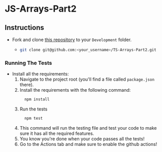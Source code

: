 # JS-Arrays-Part2

## Instructions

- Fork and clone [this repository](https://github.com/JoinCODED/TS-Arrays-Part2) to your `Development` folder.
  - ```bash
    git clone git@github.com:<your_username>/TS-Arrays-Part2.git
    ```

### Running The Tests

- Install all the requirements:
  1.  Navigate to the project root (you'll find a file called `package.json` there).
  2.  Install the requirements with the following command:
      ```bash
        npm install
      ```
  3.  Run the tests
      ```bash
        npm test
      ```
  4.  This command will run the testing file and test your code to make sure it has all the required features.
  5.  You know you're done when your code passes all the tests!
  6.  Go to the Actions tab and make sure to enable the github actions!
